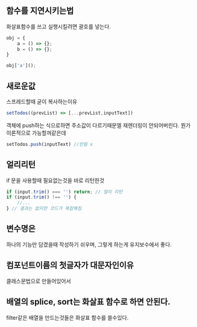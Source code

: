 ## 함수를  지연시키는법
화살표함수를 쓰고 실행시킬려면 괄호를  넣는다.
```js
obj = {
	a = () => {};
	b = () => {};
}

obj['a'](); 
```

## 새로운값
스프레드할때 굳이 복사하는이유
 ```js
 setTodos((prevList) => [...prevList,inputText])
 ```
 객체에 push하는 식으로하면 주소값이 다르기때문엘 재렌더링이 안되어버린다. 뭔가 이론적으로 가능할꺼같은데
 ```js
 setTodos.push(inputText) //안됨 x
 ```
## 얼리리턴
if 문을 사용할때 필요없는것을 바로 리턴한것
```js
if (input.trim() === '') return; // 얼리 리턴
if (input.trim() !== '') {
	//...
} // 결과는 없지만 코드가 복잡해짐
```

## 변수명은
하나의 기능만 담겼을때 작성하기 쉬우며, 그렇게 하는게 유지보수에서 좋다.

## 컴포넌트이름의 첫글자가 대문자인이유
클래스문법으로 만들어있어서

## 배열의 splice, sort는 화살표 함수로 하면 안된다.
filter같은 배열을 만드는것들은 화살표 함수를 쓸수있다.